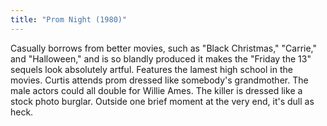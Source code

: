 ```yaml
---
title: "Prom Night (1980)"
---
```


Casually borrows from better movies, such as "Black Christmas," "Carrie," and "Halloween," and is so blandly produced it makes the "Friday the 13" sequels look absolutely artful. Features the lamest high school in the movies. Curtis attends prom dressed like somebody's grandmother. The male actors could all double for Willie Ames. The killer is dressed like a stock photo burglar. Outside one brief moment at the very end, it's dull as heck.
